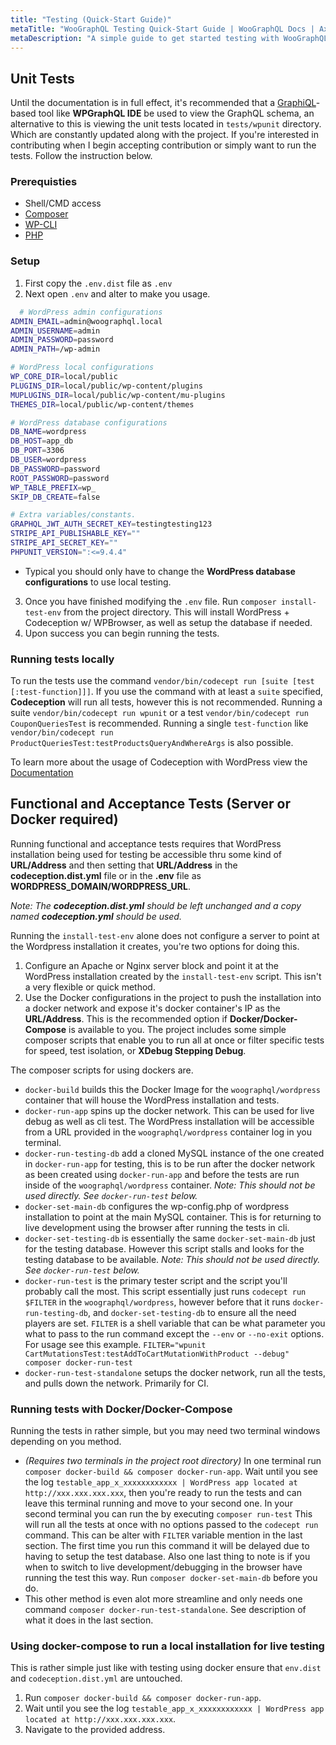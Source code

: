```yaml
---
title: "Testing (Quick-Start Guide)"
metaTitle: "WooGraphQL Testing Quick-Start Guide | WooGraphQL Docs | AxisTaylor"
metaDescription: "A simple guide to get started testing with WooGraphQL."
---
```


## Unit Tests

Until the documentation is in full effect, it's recommended that a [GraphiQL](https://github.com/graphql/graphiql)-based tool like **WPGraphQL IDE** be used to view the GraphQL schema, an alternative to this is viewing the unit tests located in `tests/wpunit` directory. Which are constantly updated along with the project. If you're interested in contributing when I begin accepting contribution or simply want to run the tests. Follow the instruction below.

### Prerequisties

- Shell/CMD access
- [Composer](https://getcomposer.org/)
- [WP-CLI](https://wp-cli.org/)
- [PHP](https://php.net)
### Setup

1. First copy  the `.env.dist` file as `.env`
2. Next open `.env` and alter to make you usage.
  ```bash
	# WordPress admin configurations
  ADMIN_EMAIL=admin@woographql.local
  ADMIN_USERNAME=admin
  ADMIN_PASSWORD=password
  ADMIN_PATH=/wp-admin

  # WordPress local configurations
  WP_CORE_DIR=local/public
  PLUGINS_DIR=local/public/wp-content/plugins
  MUPLUGINS_DIR=local/public/wp-content/mu-plugins
  THEMES_DIR=local/public/wp-content/themes

  # WordPress database configurations
  DB_NAME=wordpress
  DB_HOST=app_db
  DB_PORT=3306
  DB_USER=wordpress
  DB_PASSWORD=password
  ROOT_PASSWORD=password
  WP_TABLE_PREFIX=wp_
  SKIP_DB_CREATE=false

  # Extra variables/constants.
  GRAPHQL_JWT_AUTH_SECRET_KEY=testingtesting123
  STRIPE_API_PUBLISHABLE_KEY=""
  STRIPE_API_SECRET_KEY=""
  PHPUNIT_VERSION=":<=9.4.4"
  ```
  - Typical you should only have to change the **WordPress database configurations** to use local testing.
3. Once you have finished modifying the `.env` file. Run `composer install-test-env` from the project directory. This will install WordPress + Codeception w/ WPBrowser, as well as setup the database if needed.
4. Upon success you can begin running the tests.

### Running tests locally

To run the tests use the command `vendor/bin/codecept run [suite [test [:test-function]]]`.
If you use the command with at least a `suite` specified, **Codeception** will run all tests, however this is not recommended. Running a suite `vendor/bin/codecept run wpunit` or a test `vendor/bin/codecept run CouponQueriesTest` is recommended. Running a single `test-function` like `vendor/bin/codecept run ProductQueriesTest:testProductsQueryAndWhereArgs` is also possible.

To learn more about the usage of Codeception with WordPress view the [Documentation](https://codeception.com/for/wordpress)

## Functional and Acceptance Tests (Server or Docker required)

Running functional and acceptance tests requires that WordPress installation being used for testing be accessible thru some kind of **URL/Address** and then setting that **URL/Address** in the **codeception.dist.yml** file or in the **.env** file as **WORDPRESS_DOMAIN/WORDPRESS_URL**.

_Note: The **codeception.dist.yml** should be left unchanged and a copy named **codeception.yml** should be used._

Running the `install-test-env` alone does not configure a server to point at the Wordpress installation it creates, you're two options for doing this.

1. Configure an Apache or Nginx server block and point it at the WordPress installation created by the `install-test-env` script. This isn't a very flexible or quick method.
2. Use the Docker configurations in the project to push the installation into a docker network and expose it's docker container's IP as the **URL/Address**. This is the recommended option if **Docker/Docker-Compose** is available to you. The project includes some simple composer scripts that enable you to run all at once or filter specific tests for speed, test isolation, or **XDebug Stepping Debug**.

The composer scripts for using dockers are.

- `docker-build` builds this the Docker Image for the `woographql/wordpress` container that will house the WordPress installation and tests.
- `docker-run-app` spins up the docker network. This can be used for live debug as well as cli test. The WordPress installation will be accessible from a URL provided in the `woographql/wordpress` container log in you terminal.
- `docker-run-testing-db` add a cloned MySQL instance of the one created in `docker-run-app` for testing, this is to be run after the docker network as been created using `docker-run-app` and before the tests are run inside of the `woographql/wordpress` container. _Note: This should not be used directly. See `docker-run-test` below._
- `docker-set-main-db` configures the wp-config.php of wordpress installation to point at the main MySQL container. This is for returning to live development using the browser after running the tests in cli.
- `docker-set-testing-db` is essentially the same `docker-set-main-db` just for the testing database. However this script stalls and looks for the testing database to be available. _Note: This should not be used directly. See `docker-run-test` below._
- `docker-run-test` is the primary tester script and the script you'll probably call the most. This script essentially just runs `codecept run $FILTER` in the `woographql/wordpress`, however before that it runs `docker-run-testing-db`, and `docker-set-testing-db` to ensure all the need players are set. `FILTER` is a shell variable that can be what parameter you what to pass to the run command except the `--env` or `--no-exit` options. For usage see this example. `FILTER="wpunit CartMutationsTest:testAddToCartMutationWithProduct --debug" composer docker-run-test`
- `docker-run-test-standalone` setups the docker network, run all the tests, and pulls down the network. Primarily for CI.

### Running tests with Docker/Docker-Compose

Running the tests in rather simple, but you may need two terminal windows depending on you method.

- _(Requires two terminals in the project root directory)_ In one terminal run `composer docker-build && composer docker-run-app`. Wait until you see the log `testable_app_x_xxxxxxxxxxxx | WordPress app located at http://xxx.xxx.xxx.xxx`, then you're ready to run the tests and can leave this terminal running and move to your second one. In your second terminal you can run the by executing `composer run-test` This will run all the tests at once with no options passed to the `codecept run` command. This can be alter with `FILTER` variable mention in the last section. The first time you run this command it will be delayed due to having to setup the test database. Also one last thing to note is if you when to switch to live development/debugging in the browser have running the test this way. Run `composer docker-set-main-db` before you do.
- This other method is even alot more streamline and only needs one command `composer docker-run-test-standalone`. See description of what it does in the last section.

### Using docker-compose to run a local installation for live testing

This is rather simple just like with testing using docker ensure that `env.dist` and `codeception.dist.yml` are untouched.

1. Run `composer docker-build && composer docker-run-app`.
2. Wait until you see the log `testable_app_x_xxxxxxxxxxxx | WordPress app located at http://xxx.xxx.xxx.xxx`.
3. Navigate to the provided address.
